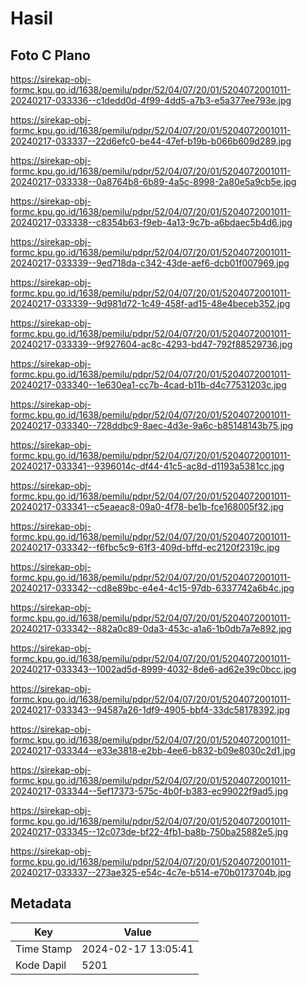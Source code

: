 # Hasil

## Foto C Plano

https://sirekap-obj-formc.kpu.go.id/1638/pemilu/pdpr/52/04/07/20/01/5204072001011-20240217-033336--c1dedd0d-4f99-4dd5-a7b3-e5a377ee793e.jpg

https://sirekap-obj-formc.kpu.go.id/1638/pemilu/pdpr/52/04/07/20/01/5204072001011-20240217-033337--22d6efc0-be44-47ef-b19b-b066b609d289.jpg

https://sirekap-obj-formc.kpu.go.id/1638/pemilu/pdpr/52/04/07/20/01/5204072001011-20240217-033338--0a8764b8-6b89-4a5c-8998-2a80e5a9cb5e.jpg

https://sirekap-obj-formc.kpu.go.id/1638/pemilu/pdpr/52/04/07/20/01/5204072001011-20240217-033338--c8354b63-f9eb-4a13-9c7b-a6bdaec5b4d6.jpg

https://sirekap-obj-formc.kpu.go.id/1638/pemilu/pdpr/52/04/07/20/01/5204072001011-20240217-033339--9ed718da-c342-43de-aef6-dcb01f007969.jpg

https://sirekap-obj-formc.kpu.go.id/1638/pemilu/pdpr/52/04/07/20/01/5204072001011-20240217-033339--9d981d72-1c49-458f-ad15-48e4beceb352.jpg

https://sirekap-obj-formc.kpu.go.id/1638/pemilu/pdpr/52/04/07/20/01/5204072001011-20240217-033339--9f927604-ac8c-4293-bd47-792f88529736.jpg

https://sirekap-obj-formc.kpu.go.id/1638/pemilu/pdpr/52/04/07/20/01/5204072001011-20240217-033340--1e630ea1-cc7b-4cad-b11b-d4c77531203c.jpg

https://sirekap-obj-formc.kpu.go.id/1638/pemilu/pdpr/52/04/07/20/01/5204072001011-20240217-033340--728ddbc9-8aec-4d3e-9a6c-b85148143b75.jpg

https://sirekap-obj-formc.kpu.go.id/1638/pemilu/pdpr/52/04/07/20/01/5204072001011-20240217-033341--9396014c-df44-41c5-ac8d-d1193a5381cc.jpg

https://sirekap-obj-formc.kpu.go.id/1638/pemilu/pdpr/52/04/07/20/01/5204072001011-20240217-033341--c5eaeac8-09a0-4f78-be1b-fce168005f32.jpg

https://sirekap-obj-formc.kpu.go.id/1638/pemilu/pdpr/52/04/07/20/01/5204072001011-20240217-033342--f6fbc5c9-61f3-409d-bffd-ec2120f2319c.jpg

https://sirekap-obj-formc.kpu.go.id/1638/pemilu/pdpr/52/04/07/20/01/5204072001011-20240217-033342--cd8e89bc-e4e4-4c15-97db-6337742a6b4c.jpg

https://sirekap-obj-formc.kpu.go.id/1638/pemilu/pdpr/52/04/07/20/01/5204072001011-20240217-033342--882a0c89-0da3-453c-a1a6-1b0db7a7e892.jpg

https://sirekap-obj-formc.kpu.go.id/1638/pemilu/pdpr/52/04/07/20/01/5204072001011-20240217-033343--1002ad5d-8999-4032-8de6-ad62e39c0bcc.jpg

https://sirekap-obj-formc.kpu.go.id/1638/pemilu/pdpr/52/04/07/20/01/5204072001011-20240217-033343--94587a26-1df9-4905-bbf4-33dc58178392.jpg

https://sirekap-obj-formc.kpu.go.id/1638/pemilu/pdpr/52/04/07/20/01/5204072001011-20240217-033344--e33e3818-e2bb-4ee6-b832-b09e8030c2d1.jpg

https://sirekap-obj-formc.kpu.go.id/1638/pemilu/pdpr/52/04/07/20/01/5204072001011-20240217-033344--5ef17373-575c-4b0f-b383-ec99022f9ad5.jpg

https://sirekap-obj-formc.kpu.go.id/1638/pemilu/pdpr/52/04/07/20/01/5204072001011-20240217-033345--12c073de-bf22-4fb1-ba8b-750ba25882e5.jpg

https://sirekap-obj-formc.kpu.go.id/1638/pemilu/pdpr/52/04/07/20/01/5204072001011-20240217-033337--273ae325-e54c-4c7e-b514-e70b0173704b.jpg


## Metadata

| Key        | Value               |
| ---------- | ------------------- |
| Time Stamp | 2024-02-17 13:05:41 |
| Kode Dapil | 5201                |



